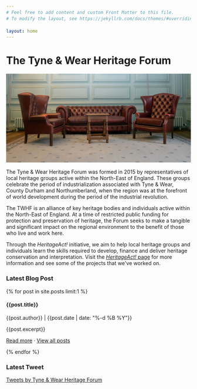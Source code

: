 ```yaml
---
# Feel free to add content and custom Front Matter to this file.
# To modify the layout, see https://jekyllrb.com/docs/themes/#overriding-theme-defaults

layout: home
---
```


<div class="parallax-container">
    <div class="parallax">
    <h1 class="parallax-header">The Tyne & Wear Heritage Forum</h1>
    <img src="/assets/img/fenwick.webp">    
    </div>
</div>

<div class="content-body">
    <div class="section">
    <p>The Tyne & Wear Heritage Forum was formed in 2015 by representatives of local
    heritage groups active within the North-East of England. These groups celebrate
    the period of industrialization associated with Tyne & Wear, County Durham and
    Northumberland, when the region was at the forefront of world development during
    the period of the industrial revolution.</p>
    <p>The TWHF is an alliance of key heritage bodies and individuals active within the
    North-East of England. At a time of restricted public funding for protection and
    preservation of heritage, the Forum seeks to make a tangible and significant
    impact on the regional environment to the benefit of those who live and work
    here.</p>
    <p>Through the <em>HeritageAct!</em> initiative, we aim to help local heritage groups and individuals learn the skills required to develop, finance and deliver heritage conservation and interpretation. Visit the <a href="/heritageAct"><em>HeritageAct!</em> page</a> for more information and see some of the projects that we've worked on.</p>
    </div>
    <div class="section">
        <div class="latest-blog">
            <h3>Latest Blog Post</h3>
            {% for post in site.posts limit:1 %}
                <h4 class="preview-title">{{post.title}}</h4>
                <p class="preview-detail">{{post.author}} | {{post.date | date: "%-d %B %Y"}}</p>
                <p>{{post.excerpt}}</p>
                <p><a href="{{ post.url }}">Read more</a> &middot; <a href="/blog">View all posts</a> </p>
            {% endfor %}
        </div>
        <div class="twitter-feed">
            <h3>Latest Tweet</h3>
            <a class="twitter-timeline" href="https://twitter.com/TWHeritageForum" 
                    data-chrome="noheader nofooter noborders transparent noscrollbar" 
                    data-tweet-limit="1" dnt="true">Tweets by Tyne & Wear Heritage Forum</a>
                    <script async src="//platform.twitter.com/widgets.js" charset="utf-8"></script>
                    <br/>
                    <br/>
        </div>
    </div>
    <div class="section"></div>
</div>

